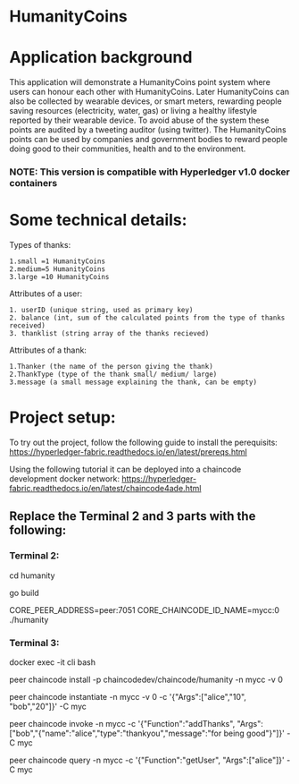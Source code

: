 # HumanityCoins

<!--- [![Deploy to Bluemix](https://bluemix.net/deploy/button.png)](https://bluemix.net/deploy?repository=https://github.com/vpaprots/HumanityCoins.git) --->


# Application background

This application will demonstrate a HumanityCoins point system where users can honour each other with HumanityCoins. Later HumanityCoins can also be collected by wearable devices, or smart meters, rewarding people saving resources (electricity, water, gas) or living a healthy lifestyle reported by their wearable device. To avoid abuse of the system these points are audited by a tweeting auditor (using twitter). The HumanityCoins points can be used by companies and government bodies to reward people doing good to their communities, health and to the environment.

### NOTE: This version is compatible with Hyperledger v1.0 docker containers
# Some technical details:

Types of thanks:

	1.small =1 HumanityCoins 
	2.medium=5 HumanityCoins
	3.large =10 HumanityCoins
	
Attributes of a user:

	1. userID (unique string, used as primary key)
	2. balance (int, sum of the calculated points from the type of thanks received)
	3. thanklist (string array of the thanks recieved)

Attributes of a thank:

	1.Thanker (the name of the person giving the thank)
	2.ThankType (type of the thank small/ medium/ large) 
	3.message (a small message explaining the thank, can be empty)

# Project setup:
To try out the project, follow the following guide to install the perequisits:
https://hyperledger-fabric.readthedocs.io/en/latest/prereqs.html

Using the following tutorial it can be deployed into a chaincode development docker network:
https://hyperledger-fabric.readthedocs.io/en/latest/chaincode4ade.html

## Replace the Terminal 2 and 3 parts with the following:
### Terminal 2:

cd humanity

go build

CORE_PEER_ADDRESS=peer:7051 CORE_CHAINCODE_ID_NAME=mycc:0 ./humanity

### Terminal 3:
docker exec -it cli bash

peer chaincode install -p chaincodedev/chaincode/humanity -n mycc -v 0

peer chaincode instantiate -n mycc -v 0 -c '{"Args":["alice","10", "bob","20"]}' -C myc

peer chaincode invoke -n mycc -c '{"Function":"addThanks", "Args": ["bob","{\"name\":\"alice\",\"type\":\"thankyou\",\"message\":\"for being good\"}"]}' -C myc

peer chaincode query -n mycc -c '{"Function":"getUser", "Args":["alice"]}' -C myc